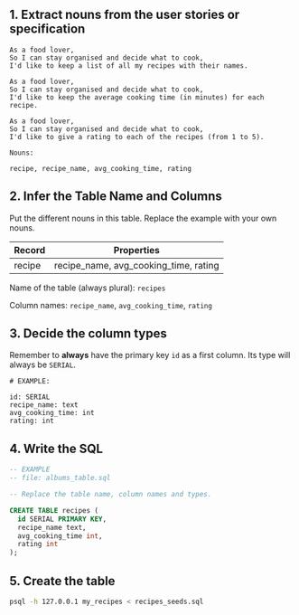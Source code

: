 
## 1. Extract nouns from the user stories or specification

```
As a food lover,
So I can stay organised and decide what to cook,
I'd like to keep a list of all my recipes with their names.

As a food lover,
So I can stay organised and decide what to cook,
I'd like to keep the average cooking time (in minutes) for each recipe.

As a food lover,
So I can stay organised and decide what to cook,
I'd like to give a rating to each of the recipes (from 1 to 5).

```

```
Nouns:

recipe, recipe_name, avg_cooking_time, rating
```

## 2. Infer the Table Name and Columns

Put the different nouns in this table. Replace the example with your own nouns.

| Record                | Properties          |
| --------------------- | ------------------- |
| recipe                | recipe_name, avg_cooking_time, rating |

Name of the table (always plural): `recipes`

Column names: `recipe_name`, `avg_cooking_time`, `rating`

## 3. Decide the column types

Remember to **always** have the primary key `id` as a first column. Its type will always be `SERIAL`.

```
# EXAMPLE:

id: SERIAL
recipe_name: text
avg_cooking_time: int
rating: int
```

## 4. Write the SQL

```sql
-- EXAMPLE
-- file: albums_table.sql

-- Replace the table name, column names and types.

CREATE TABLE recipes (
  id SERIAL PRIMARY KEY,
  recipe_name text,
  avg_cooking_time int,
  rating int
);
```

## 5. Create the table

```bash
psql -h 127.0.0.1 my_recipes < recipes_seeds.sql
```